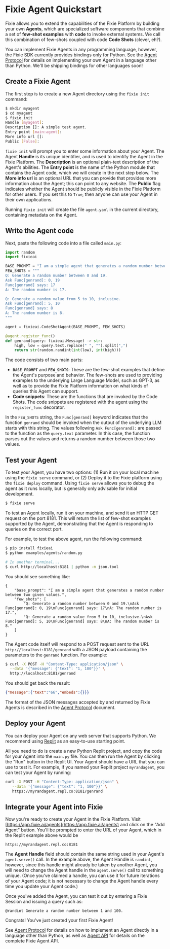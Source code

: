 # Fixie Agent Quickstart

Fixie allows you to extend the capabilities of the Fixie Platform by building your own
**Agents**, which are specialized software components that combine a set of **few-shot examples**
with **code** to invoke external systems. We call this combination of few-shots coupled with code 
**Code Shots** (clever, eh?).

You can implement Fixie Agents in any programming language, however, the Fixie SDK currently
provides bindings only for Python. See the [Agent Protocol](agent-protocol.md) for details
on implementing your own Agent in a language other than Python. We'll be shipping bindings for
other languages soon!

## Create a Fixie Agent

The first step is to create a new Agent directory using the `fixie init` command:

```bash
$ mkdir myagent
$ cd myagent
$ fixie init
Handle [myagent]: 
Description []: A simple test agent.
Entry point [main:agent]: 
More info url []: 
Public [False]: 
```

`fixie init` will prompt you to enter some information about your Agent. The Agent **Handle**
is its unique identifier, and is used to identify the Agent in the Fixie Platform. 
The **Description** is an optional plain-text description of the Agent's abilities.
The **Entry point** is the name of the Python module that contains the Agent code, which
we will create in the next step below. The **More info url** is an optional URL that
you can provide that provides more information about the Agent; this can point to any website.
The **Public** flag indicates whether the Agent should be publicly visible in the Fixie
Platform for other users. If you set this to `True`, then anyone can use your Agent in their own applications.

Running `fixie init` will create the file `agent.yaml` in the current directory, containing
metadata on the Agent.

## Write the Agent code

Next, paste the following code into a file called `main.py`:

```python
import random
import fixieai

BASE_PROMPT = "I am a simple agent that generates a random number between two given values."
FEW_SHOTS = """
Q: Generate a random number between 0 and 19.
Ask Func[genrand]: 0, 19
Func[genrand] says: 17
A: The random number is 17.

Q: Generate a random value from 5 to 10, inclusive.
Ask Func[genrand]: 5, 10
Func[genrand] says: 8
A: The random number is 8.
"""

agent = fixieai.CodeShotAgent(BASE_PROMPT, FEW_SHOTS)

@agent.register_func()
def genrand(query: fixieai.Message) -> str:
    high, low = query.text.replace(" ", "").split(",")
    return str(random.randint(int(low), int(high)))
```

The code consists of two main parts:

* **`BASE_PROMPT`** and **`FEW_SHOTS`**: These are the few-shot examples that define the Agent's
  purpose and behavior. The few-shots are used to providing examples to the underlying
  Large Language Model, such as GPT-3, as well as to provide the Fixie Platform information
  on what kinds of queries this Agent can support.
* **Code snippets**: These are the functions that are invoked by the Code Shots. The
  code snippets are registered with the agent using the `register_func` decorator.

In the `FEW_SHOTS` string, the `Func[genrand]` keyword indicates that the function
`genrand` should be invoked when the output of the underlying LLM starts with this string.
The values following `Ask Func[genrand]:` are passed to the function as the `query.text`
parameter. In this case, the function parses out the values and returns a random number
between those two values.

## Test your Agent

To test your Agent, you have two options: (1) Run it on your local machine using the
`fixie serve` command, or (2) Deploy it to the Fixie platform using the `fixie deploy`
command. Using `fixie serve` allows you to debug the agent as it runs locally, but
is generally only advisable for initial development. 

```bash
$ fixie serve
```




To test an Agent locally, run it on your machine, and send it an HTTP GET request on
the port 8181. This will return the list of few-shot examples supported by the Agent,
demonstrating that the Agent is responding to queries on the correct port.

For example, to test the above agent, run the following command:

```bash
$ pip install fixieai
$ python examples/agents/random.py

# In another terminal...
$ curl http://localhost:8181 | python -m json.tool
```

You should see something like:
```
{
    "base_prompt": "I am a simple agent that generates a random number between two given values.",
    "few_shots": [
        "Q: Generate a random number between 0 and 19.\nAsk Func[genrand]: 0, 19\nFunc[genrand] says: 17\nA: The random number is 17.",
        "Q: Generate a random value from 5 to 10, inclusive.\nAsk Func[genrand]: 5, 10\nFunc[genrand] says: 8\nA: The random number is 8."
    ]
}
```

The Agent code itself will respond to a POST request sent to the URL `http://localhost:8181/genrand`
with a JSON payload containing the parameters to the `genrand` function. For example:

```bash
$ curl -X POST -H "Content-Type: application/json" \
  --data '{"message": {"text": "1, 100"}}' \
  http://localhost:8181/genrand
```

You should get back the result:
```json
{"message":{"text":"66","embeds":{}}}
```

The format of the JSON messages accepted by and returned by Fixie Agents is described in
the [Agent Protocol](agent-protocol.md) document.

## Deploy your Agent

You can deploy your Agent on any web server that supports Python. We recommend using [Replit](https://replit.com) as an easy-to-use
starting point.

All you need to do is create a new Python Replit project, and copy
the code for your Agent into the `main.py` file. You can then run the Agent by clicking the "Run" button in the Replit UI. Your Agent should
have a URL that you can use to test it. For example, if you named your Replit project `myrandagent`, you can test your Agent by running:

```bash
curl -X POST -H "Content-Type: application/json" \
   --data '{"message": {"text": "1, 100"}}' \
   https://myrandagent.repl.co:8181/genrand
```

## Integrate your Agent into Fixie

Now you're ready to create your Agent in the Fixie Platform.
Visit [https://app.fixie.ai/agents](https://app.fixie.ai/agents) and click on the "Add Agent" button. You'll be prompted to enter the URL
of your Agent, which in the Replit example above would be

```
https://myrandagent.repl.co:8181
```

The **Agent Handle** field should contain the same string used
in your Agent's `agent.serve()` call. In the example above, the Agent Handle is `randint`, however, since this handle might already
be taken by another Agent, you will need to change the Agent handle
in the `agent.serve()` call to something unique. (Once you've claimed
a handle, you can use it for future iterations of your Agent
code; it is not necessary to change the Agent handle every time you
update your Agent code.) 

Once you've added the Agent, you can test it out by entering
a Fixie Session and issuing a query such as:

```
@randint Generate a random number between 1 and 100.
```

Congrats! You've just created your first Fixie Agent!

See [Agent Protocol](agent-protocol.md) for details on how to implement an Agent directly
in a language other than Python, as well as [Agent API](agents.md) for details on the
complete Fixie Agent API.
